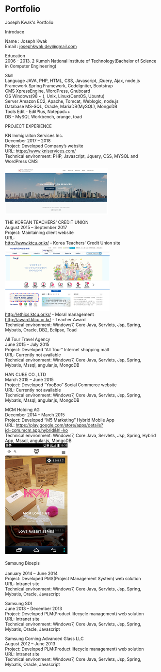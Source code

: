 # Portfolio
Joseph Kwak's Portfolio

Introduce

Name : Joseph Kwak <br/>
Email : josephkwak.dev@gmail.com 

Education<br/>
2006 - 2013. 2 Kumoh National Institute of Technology(Bachelor of Science in Computer Engineering)

Skill<br/>
Language    JAVA, PHP, HTML, CSS, Javascript, jQuery, Ajax, node.js<br/>
Framework   Spring Framework, CodeIgniter, Bootstrap<br/>
CMS         XpressEngine, WordPress, Gnuboard <br/>
OS          Windows(98 ~ ), Unix, Linux(CentOS, Ubuntu) <br/>
Server      Amazon EC2, Apache, Tomcat, Weblogic, node.js <br/>
Database    MS-SQL, Oracle, MariaDB(MySQL), MongoDB <br/>
Tools       Edit - EditPlus, Notepad++ <br/>
            DB - MySQL Workbench, orange, toad <br/>

PROJECT EXPERIENCE <br/>

KN Immigraiton Services Inc. 	<br/>
December 2017 –  2018 <br/>
Project: Developed Company’s website <br/>
URL: https://www.kniservices.com/<br/>
Technical environment: PHP, Javascript, Jquery, CSS, MYSQL and WordPress CMS<br/>

<img src="https://github.com/kwakchulyong/Portfolio/blob/master/img/1.png">

THE KOREAN TEACHERS' CREDIT UNION 	<br/>
August 2015 –  September 2017 <br/>
Project: Maintaining client website <br/>
URL: <br/>
http://www.ktcu.or.kr/    - Korea Teachers' Credit Union site<br/>
<img src="https://github.com/kwakchulyong/Portfolio/blob/master/img/2.png">
<br/>
http://ethics.ktcu.or.kr/ - Moral management<br/>
http://award.ktcu.or.kr/  - Teacher Award<br/>
Technical environment: Windows7, Core Java, Servlets, Jsp, Spring, Mybatis, Oracle, DB2, Eclipse, Toad<br/>

All Tour Travel Agency	<br/>
June 2015 –  July 2015<br/>
Project: Developed “All Tour” Internet shopping mall<br/>
URL: Currently not available<br/>
Technical environment: Windows7, Core Java, Servlets, Jsp, Spring, Mybatis, Mssql, angular.js, MongoDB<br/>

HAN CUBE CO., LTD<br/>
March 2015 –  June 2015<br/>
Project: Developed “YooBoo” Social Commerce website<br/>
URL: Currently not available<br/>
Technical environment: Windows7, Core Java, Servlets, Jsp, Spring, Mybatis, Mssql, angular.js, MongoDB<br/>

MCM Holding AG<br/>
December 2014 –  March 2015<br/>
Project: Developed “M5 Marketing” Hybrid Mobile App<br/>
URL: https://play.google.com/store/apps/details?id=com.mcm.app.hybrid&hl=ko <br/>
Technical environment: Windows7, Core Java, Servlets, Jsp, Spring, Hybrid App, Mssql, angular.js, MongoDB<br/>
<img src="https://github.com/kwakchulyong/Portfolio/blob/master/img/3.png">

Samsung Bioepis<br/>	
January 2014 –  June 2014<br/>
Project: Developed PMS(Project Management System) web solution<br/>
URL: Intranet site<br/>
Technical environment: Windows7, Core Java, Servlets, Jsp, Spring, Mybatis, Oracle, Javascript<br/>

Samsung SDI	<br/>
June 2013 –  December 2013<br/>
Project: Developed PLM(Product lifecycle management) web solution<br/>
URL: Intranet site<br/>
Technical environment: Windows7, Core Java, Servlets, Jsp, Spring, Mybatis, Oracle, Javascript<br/>

Samsung Corning Advanced Glass LLC	<br/>
August 2012 –  June 2013<br/>
Project: Developed PLM(Product lifecycle management) web solution<br/>
URL: Intranet site<br/>
Technical environment: Windows7, Core Java, Servlets, Jsp, Spring, Mybatis, Oracle, Javascript<br/>

